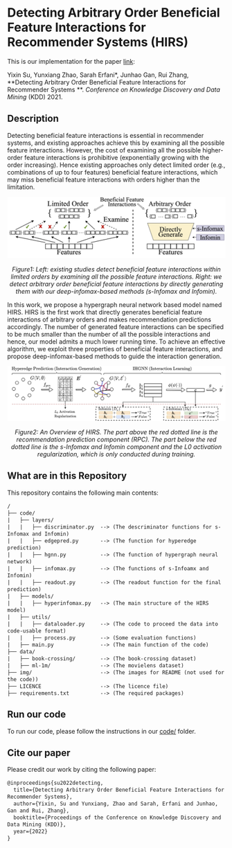 # Detecting Arbitrary Order Beneficial Feature Interactions for Recommender Systems (HIRS)

This is our implementation for the paper [link](http://arxiv.org/abs/2206.13764):

Yixin Su, Yunxiang Zhao, Sarah Erfani*, Junhao Gan, Rui Zhang, **Detecting Arbitrary Order Beneficial Feature Interactions for Recommender Systems **. *Conference on Knowledge Discovery and Data Mining* (KDD) 2021.

## Description

Detecting beneficial feature interactions is essential in recommender systems, and existing approaches achieve this by examining all the possible feature interactions. However, the cost of examining all the possible higher-order feature interactions is prohibitive (exponentially growing with the order increasing). Hence existing approaches only detect limited order (e.g., combinations of up to four features) beneficial feature interactions, which may miss beneficial feature interactions with orders higher than the limitation. 

<p align="center">
  <img src="/img/running_example.jpg", alt="Differences" width="600">
  <p align="center"><em>Figure1: Left: existing studies detect beneficial feature interactions within limited orders by examining all the possible feature interactions. Right: we detect arbitrary order beneficial feature interactions by directly generating them with our deep-infomax-based methods (s-Infomax and Infomin). </em></p>
</p>

In this work, we propose a hypergraph neural network based model named HIRS. HIRS is the first work that directly generates beneficial feature interactions of arbitrary orders and makes recommendation predictions accordingly. The number of generated feature interactions can be specified to be much smaller than the number of all the possible interactions and hence, our model admits a much lower running time. To achieve an effective algorithm, we exploit three properties of beneficial feature interactions, and propose deep-infomax-based methods to guide the interaction generation. <!-- Our experimental results show that HIRS outperforms state-of-the-art algorithms by up to 5% in terms of recommendation accuracy.-->

<p align="center">
  <img src="/img/structure.jpg", alt="Model Structure" width="800">
  <p align="center"><em>Figure2: An Overview of HIRS. The part above the red dotted line is the recommendation prediction component (RPC). The part below the red dotted line is the s-Infomax and Infomin component and the L0 activation regularization, which is only conducted during training.</em></p>
</p>

## What are in this Repository
This repository contains the following main contents:

```
/
├── code/                         
|   ├── layers/                     
|   |   ├── discriminator.py  --> (The descriminator functions for s-Infomax and Infomin)
|   |   ├── edgepred.py       --> (The function for hyperedge prediction)
|   |   ├── hgnn.py           --> (The function of hypergraph neural network)
|   |   ├── infomax.py        --> (The functions of s-Infoamx and Infomin)
|   |   ├── readout.py        --> (The readout function for the final prediction)
|   ├── models/                
|   |   ├── hyperinfomax.py   --> (The main structure of the HIRS model)
|   ├── utils/                  
|   |   ├── dataloader.py     --> (The code to proceed the data into code-usable format)
|   |   ├── process.py        --> (Some evaluation functions)
|   ├── main.py               --> (The main function of the code)
├── data/                   
|   ├── book-crossing/        --> (The book-crossing dataset)
|   ├── ml-1m/                --> (The movielens dataset)
├── img/                      --> (The images for README (not used for the code))   
├── LICENCE                   --> (The licence file)
├── requirements.txt          --> (The required packages)
```

## Run our code

To run our code, please follow the instructions in our [code/](code/) folder.

## Cite our paper

Please credit our work by citing the following paper:

```
@inproceedings{su2022detecting,
  title={Detecting Arbitrary Order Beneficial Feature Interactions for Recommender Systems},
  author={Yixin, Su and Yunxiang, Zhao and Sarah, Erfani and Junhao, Gan and Rui, Zhang},
  booktitle={Proceedings of the Conference on Knowledge Discovery and Data Mining (KDD)},
  year={2022}
}
```
